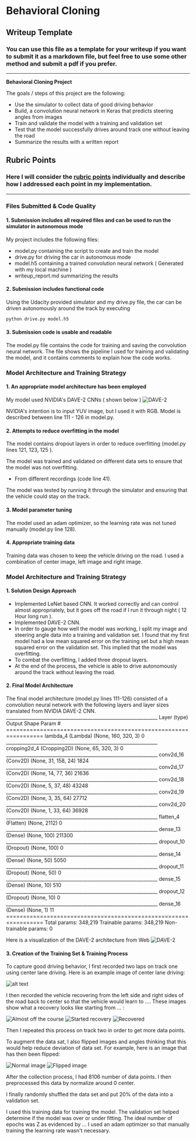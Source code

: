 # **Behavioral Cloning** 

## Writeup Template

### You can use this file as a template for your writeup if you want to submit it as a markdown file, but feel free to use some other method and submit a pdf if you prefer.

---

**Behavioral Cloning Project**

The goals / steps of this project are the following:
* Use the simulator to collect data of good driving behavior
* Build, a convolution neural network in Keras that predicts steering angles from images
* Train and validate the model with a training and validation set
* Test that the model successfully drives around track one without leaving the road
* Summarize the results with a written report


[//]: # (Image References)

[image1]: ./examples/placeholder.png "Model Visualization"
[image2]: ./center_2018_12_08_16_16_09_662.jpg "Grayscaling"
[image3]: ./right_2018_12_08_16_16_09_942.jpg "Recovery Image"
[image4]: ./right_2018_12_08_16_16_10_496.jpg "Recovery Image"
[image5]: ./right_2018_12_08_16_16_10_844.jpg "Recovery Image"
[image6]: ./center_2016_12_01_13_31_12_937.jpg "Normal Image"
[image7]: ./center_2016_12_01_13_31_12_937_flipped.jpg "Flipped Image"
[image8]: ./cnn-architecture-624x890.png "DAVE-2 Image"

## Rubric Points
### Here I will consider the [rubric points](https://review.udacity.com/#!/rubrics/432/view) individually and describe how I addressed each point in my implementation.  

---
### Files Submitted & Code Quality

#### 1. Submission includes all required files and can be used to run the simulator in autonomous mode

My project includes the following files:
* model.py containing the script to create and train the model
* drive.py for driving the car in autonomous mode
* model.h5 containing a trained convolution neural network ( Generated with my local machine )
* writeup_report.md summarizing the results

#### 2. Submission includes functional code
Using the Udacity provided simulator and my drive.py file, the car can be driven autonomously around the track by executing 
```sh
python drive.py model.h5
```

#### 3. Submission code is usable and readable

The model.py file contains the code for training and saving the convolution neural network. The file shows the pipeline I used for training and validating the model, and it contains comments to explain how the code works.

### Model Architecture and Training Strategy

#### 1. An appropriate model architecture has been employed

My model used NVIDIA's DAVE-2 CNNs ( shown below )
![DAVE-2][image8]

NVIDIA's intention is to input YUV image, but I used it with RGB.
Model is described between line 111 - 126 in model.py.

#### 2. Attempts to reduce overfitting in the model

The model contains dropout layers in order to reduce overfitting (model.py lines 121, 123, 125 ).

The model was trained and validated on different data sets to ensure that the model was not overfitting.
 - From different recordings (code line 41).

The model was tested by running it through the simulator and ensuring that the vehicle could stay on the track.

#### 3. Model parameter tuning

The model used an adam optimizer, so the learning rate was not tuned manually (model.py line 128).

#### 4. Appropriate training data

Training data was chosen to keep the vehicle driving on the road.
I used a combination of center image, left image and right image.

### Model Architecture and Training Strategy

#### 1. Solution Design Approach

- Implemented LeNet based CNN.
  It worked correctly and can control almost appropriately, but it goes off the road if I run it through night ( 12 Hour long run ).
- Implemented DAVE-2 CNN.
- In order to gauge how well the model was working, I split my image and steering angle data into a training and validation set. I found that my first model had a low mean squared error on the training set but a high mean squared error on the validation set. This implied that the model was overfitting. 
- To combat the overfitting, I added three dropout layers. 
- At the end of the process, the vehicle is able to drive autonomously around the track without leaving the road.

#### 2. Final Model Architecture

The final model architecture (model.py lines 111-126) consisted of a convolution neural network with the following layers and layer sizes translated from NVIDIA DAVE-2 CNN.
            _________________________________________________________________
            Layer (type)                 Output Shape              Param #   
            =================================================================
            lambda_4 (Lambda)            (None, 160, 320, 3)       0         
            _________________________________________________________________
            cropping2d_4 (Cropping2D)    (None, 65, 320, 3)        0         
            _________________________________________________________________
            conv2d_16 (Conv2D)           (None, 31, 158, 24)       1824      
            _________________________________________________________________
            conv2d_17 (Conv2D)           (None, 14, 77, 36)        21636     
            _________________________________________________________________
            conv2d_18 (Conv2D)           (None, 5, 37, 48)         43248     
            _________________________________________________________________
            conv2d_19 (Conv2D)           (None, 3, 35, 64)         27712     
            _________________________________________________________________
            conv2d_20 (Conv2D)           (None, 1, 33, 64)         36928     
            _________________________________________________________________
            flatten_4 (Flatten)          (None, 2112)              0         
            _________________________________________________________________
            dense_13 (Dense)             (None, 100)               211300    
            _________________________________________________________________
            dropout_10 (Dropout)         (None, 100)               0         
            _________________________________________________________________
            dense_14 (Dense)             (None, 50)                5050      
            _________________________________________________________________
            dropout_11 (Dropout)         (None, 50)                0         
            _________________________________________________________________
            dense_15 (Dense)             (None, 10)                510       
            _________________________________________________________________
            dropout_12 (Dropout)         (None, 10)                0         
            _________________________________________________________________
            dense_16 (Dense)             (None, 1)                 11        
            =================================================================
            Total params: 348,219
            Trainable params: 348,219
            Non-trainable params: 0

Here is a visualization of the DAVE-2 architecture from Web
![DAVE-2][image8]

#### 3. Creation of the Training Set & Training Process

To capture good driving behavior, I first recorded two laps on track one using center lane driving. Here is an example image of center lane driving:

![alt text][image2]

I then recorded the vehicle recovering from the left side and right sides of the road back to center so that the vehicle would learn to .... These images show what a recovery looks like starting from ... :

![Almost off the course][image3]
![Started recovery][image4]
![Recovered][image5]

Then I repeated this process on track two in order to get more data points.

To augment the data sat, I also flipped images and angles thinking that this would help reduce deviation of data set.
For example, here is an image that has then been flipped:

![Normal image][image6]
![Flipped image][image7]


After the collection process, I had 8106 number of data points. I then preprocessed this data by normalize around 0 center.


I finally randomly shuffled the data set and put 20% of the data into a validation set. 

I used this training data for training the model. The validation set helped determine if the model was over or under fitting. 
The ideal number of epochs was Z as evidenced by ...
I used an adam optimizer so that manually training the learning rate wasn't necessary.
